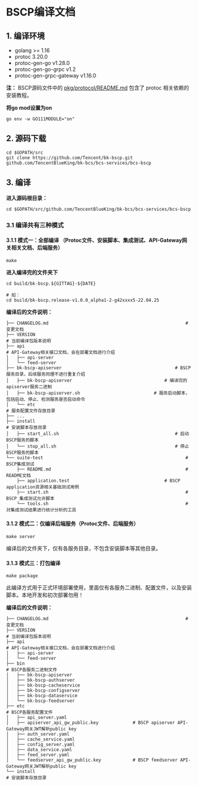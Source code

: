 # BSCP编译文档

## 1. 编译环境

- golang >= 1.16
- protoc 3.20.0
- protoc-gen-go v1.28.0
- protoc-gen-go-grpc v1.2
- protoc-gen-grpc-gateway v1.16.0

**注：** BSCP源码文件中的 <u>pkg/protocol/README.md</u> 包含了 protoc 相关依赖的安装教程。

**将go mod设置为on**

```shell
go env -w GO111MODULE="on"
```



## 2. 源码下载

```shell
cd $GOPATH/src
git clone https://github.com/Tencent/bk-bscp.git github.com/TencentBlueKing/bk-bcs/bcs-services/bcs-bscp
```



## 3. 编译

**进入源码根目录：**

```shell
cd $GOPATH/src/github.com/TencentBlueKing/bk-bcs/bcs-services/bcs-bscp
```

### 3.1 编译共有三种模式

#### 3.1.1 模式一：全部编译 （Protoc文件、安装脚本、集成测试、API-Gateway网关相关文档、后端服务）

```shell
make
```

**进入编译完的文件夹下**

```shell
cd build/bk-bscp.${GITTAG}-${DATE}

# 如：
cd build/bk-bscp.release-v1.0.0_alpha1-2-g42xxxx5-22.04.25
```

**编译后的文件说明：**

```shell
├── CHANGELOG.md 													# 变更文档
├── VERSION																# 当前编译包版本说明
├── api																		# API-Gateway相关接口文档，会在部署文档进行介绍
│   ├── api-server
│   └── feed-server
├── bk-bscp-apiserver											# BSCP服务目录，后续服务同理不进行重复介绍
│   ├── bk-bscp-apiserver									# 编译完的apiserver服务二进制
│   ├── bk-bscp-apiserver.sh							# 服务启动脚本，包括启动、停止、检测服务是否启动命令
│   └── etc																# 服务配置文件存放目录
├── ...
├── install																# 安装脚本存放目录
│   ├── start_all.sh											# 启动BSCP服务的脚本
│   └── stop_all.sh												# 停止BSCP服务的脚本
└── suite-test														# BSCP集成测试
    ├── README.md													# README文档
    ├── application.test									# BSCP application资源相关基础测试用例
    ├── start.sh													# BSCP 集成测试允许脚本
    └── tools.sh													# 对集成测试结果进行统计分析的工具
```

#### 3.1.2 模式二：仅编译后端服务（Protoc文件、后端服务）

```shell
make server
```

编译后的文件夹下，仅有各服务目录，不包含安装脚本等其他目录。

#### 3.1.3 模式三：打包编译

```shell
make package
```

此编译方式用于正式环境部署使用，里面仅有各服务二进制、配置文件，以及安装脚本。本地开发和初次部署勿用！

**编译后的文件说明：**

```shell
├── CHANGELOG.md 													# 变更文档
├── VERSION																# 当前编译包版本说明
├── api																		# API-Gateway相关接口文档，会在部署文档进行介绍
│   ├── api-server
│   └── feed-server
├── bin																		# BSCP各服务二进制文件
│   ├── bk-bscp-apiserver
│   ├── bk-bscp-authserver
│   ├── bk-bscp-cacheservice
│   ├── bk-bscp-configserver
│   ├── bk-bscp-dataservice
│   └── bk-bscp-feedserver
├── etc																		# BSCP各服务配置文件
│   ├── api_server.yaml
│   ├── apiserver_api_gw_public.key				# BSCP apiserver API-Gateway网关JWT解析public key
│   ├── auth_server.yaml
│   ├── cache_service.yaml
│   ├── config_server.yaml
│   ├── data_service.yaml
│   ├── feed_server.yaml
│   └── feedserver_api_gw_public.key			# BSCP feedserver API-Gateway网关JWT解析public key
└── install																# 安装脚本存放目录
```

